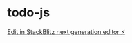 # todo-js

[Edit in StackBlitz next generation editor ⚡️](https://stackblitz.com/~/github.com/Marimuni0221/todo-js)